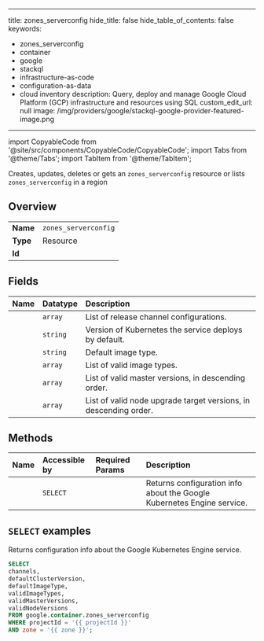 
---
title: zones_serverconfig
hide_title: false
hide_table_of_contents: false
keywords:
  - zones_serverconfig
  - container
  - google
  - stackql
  - infrastructure-as-code
  - configuration-as-data
  - cloud inventory
description: Query, deploy and manage Google Cloud Platform (GCP) infrastructure and resources using SQL
custom_edit_url: null
image: /img/providers/google/stackql-google-provider-featured-image.png
---

import CopyableCode from '@site/src/components/CopyableCode/CopyableCode';
import Tabs from '@theme/Tabs';
import TabItem from '@theme/TabItem';

Creates, updates, deletes or gets an <code>zones_serverconfig</code> resource or lists <code>zones_serverconfig</code> in a region

## Overview
<table><tbody>
<tr><td><b>Name</b></td><td><code>zones_serverconfig</code></td></tr>
<tr><td><b>Type</b></td><td>Resource</td></tr>
<tr><td><b>Id</b></td><td><CopyableCode code="google.container.zones_serverconfig" /></td></tr>
</tbody></table>

## Fields
| Name | Datatype | Description |
|:-----|:---------|:------------|
| <CopyableCode code="channels" /> | `array` | List of release channel configurations. |
| <CopyableCode code="defaultClusterVersion" /> | `string` | Version of Kubernetes the service deploys by default. |
| <CopyableCode code="defaultImageType" /> | `string` | Default image type. |
| <CopyableCode code="validImageTypes" /> | `array` | List of valid image types. |
| <CopyableCode code="validMasterVersions" /> | `array` | List of valid master versions, in descending order. |
| <CopyableCode code="validNodeVersions" /> | `array` | List of valid node upgrade target versions, in descending order. |

## Methods
| Name | Accessible by | Required Params | Description |
|:-----|:--------------|:----------------|:------------|
| <CopyableCode code="projects_zones_get_serverconfig" /> | `SELECT` | <CopyableCode code="projectId, zone" /> | Returns configuration info about the Google Kubernetes Engine service. |

## `SELECT` examples

Returns configuration info about the Google Kubernetes Engine service.

```sql
SELECT
channels,
defaultClusterVersion,
defaultImageType,
validImageTypes,
validMasterVersions,
validNodeVersions
FROM google.container.zones_serverconfig
WHERE projectId = '{{ projectId }}'
AND zone = '{{ zone }}'; 
```

